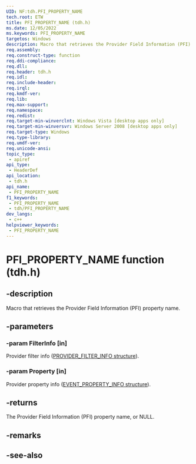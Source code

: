 ```yaml
---
UID: NF:tdh.PFI_PROPERTY_NAME
tech.root: ETW
title: PFI_PROPERTY_NAME (tdh.h)
ms.date: 12/05/2022
ms.keywords: PFI_PROPERTY_NAME
targetos: Windows
description: Macro that retrieves the Provider Field Information (PFI) property name.
req.assembly: 
req.construct-type: function
req.ddi-compliance: 
req.dll: 
req.header: tdh.h
req.idl: 
req.include-header: 
req.irql: 
req.kmdf-ver: 
req.lib: 
req.max-support: 
req.namespace: 
req.redist: 
req.target-min-winverclnt: Windows Vista [desktop apps only]
req.target-min-winversvr: Windows Server 2008 [desktop apps only]
req.target-type: Windows
req.type-library: 
req.umdf-ver: 
req.unicode-ansi: 
topic_type:
 - apiref
api_type:
 - HeaderDef
api_location:
 - tdh.h
api_name:
 - PFI_PROPERTY_NAME
f1_keywords:
 - PFI_PROPERTY_NAME
 - tdh/PFI_PROPERTY_NAME
dev_langs:
 - c++
helpviewer_keywords:
 - PFI_PROPERTY_NAME
---
```


# PFI_PROPERTY_NAME function (tdh.h)

## -description

Macro that retrieves the Provider Field Information (PFI) property name.

## -parameters

### -param FilterInfo [in]

Provider filter info ([PROVIDER_FILTER_INFO structure](ns-tdh-provider_filter_info.md)).

### -param Property [in]

Provider property info ([EVENT_PROPERTY_INFO structure](ns-tdh-event_property_info.md)).

## -returns

The Provider Field Information (PFI) property name, or NULL.

## -remarks

## -see-also
